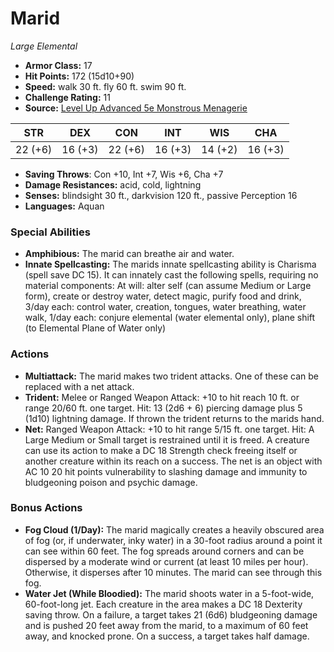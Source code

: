 # Marid

*Large* *Elemental*

- **Armor Class:** 17
- **Hit Points:** 172 (15d10+90)
- **Speed:** walk 30 ft. fly 60 ft. swim 90 ft.
- **Challenge Rating:** 11
- **Source:** [Level Up Advanced 5e Monstrous Menagerie](https://www.levelup5e.com)

| STR | DEX | CON | INT | WIS | CHA |
| --- | --- | --- | --- | --- | --- |
| 22 (+6) | 16 (+3) | 22 (+6) | 16 (+3) | 14 (+2) | 16 (+3) |

- **Saving Throws**: Con +10, Int +7, Wis +6, Cha +7
- **Damage Resistances:** acid, cold, lightning
- **Senses:** blindsight 30 ft., darkvision 120 ft., passive Perception 16
- **Languages:** Aquan
### Special Abilities
- **Amphibious:** The marid can breathe air and water.
- **Innate Spellcasting:** The marids innate spellcasting ability is Charisma (spell save DC 15). It can innately cast the following spells, requiring no material components: At will: alter self (can assume Medium or Large form), create or destroy water, detect magic, purify food and drink, 3/day each: control water, creation, tongues, water breathing, water walk, 1/day each: conjure elemental (water elemental only), plane shift (to Elemental Plane of Water only)
### Actions
- **Multiattack:** The marid makes two trident attacks. One of these can be replaced with a net attack.
- **Trident:** Melee or Ranged Weapon Attack: +10 to hit  reach 10 ft. or range 20/60 ft.  one target. Hit: 13 (2d6 + 6) piercing damage plus 5 (1d10) lightning damage. If thrown  the trident returns to the marids hand.
- **Net:** Ranged Weapon Attack: +10 to hit  range 5/15 ft.  one target. Hit: A Large  Medium  or Small target is restrained until it is freed. A creature can use its action to make a DC 18 Strength check  freeing itself or another creature within its reach on a success. The net is an object with AC 10  20 hit points  vulnerability to slashing damage  and immunity to bludgeoning  poison  and psychic damage.
### Bonus Actions
- **Fog Cloud (1/Day):** The marid magically creates a heavily obscured area of fog (or, if underwater, inky water) in a 30-foot radius around a point it can see within 60 feet. The fog spreads around corners and can be dispersed by a moderate wind or current (at least 10 miles per hour). Otherwise, it disperses after 10 minutes. The marid can see through this fog.
- **Water Jet (While Bloodied):** The marid shoots water in a 5-foot-wide, 60-foot-long jet. Each creature in the area makes a DC 18 Dexterity saving throw. On a failure, a target takes 21 (6d6) bludgeoning damage and is pushed 20 feet away from the marid, to a maximum of 60 feet away, and knocked prone. On a success, a target takes half damage.
